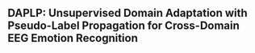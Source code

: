## DAPLP: Unsupervised Domain Adaptation with Pseudo-Label Propagation for Cross-Domain EEG Emotion Recognition
